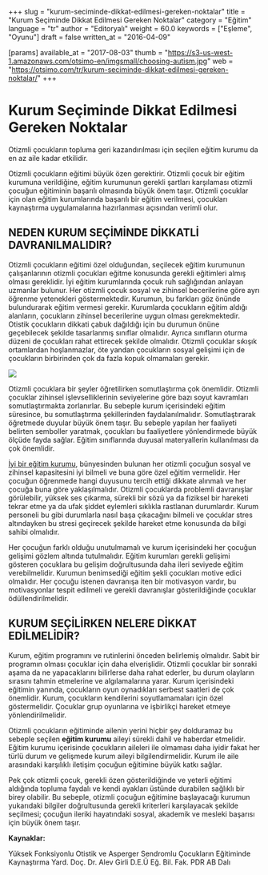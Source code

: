 +++
slug = "kurum-seciminde-dikkat-edilmesi-gereken-noktalar"
title = "Kurum Seçiminde Dikkat Edilmesi Gereken Noktalar"
category = "Eğitim"
language = "tr"
author = "Editoryalı"
weight = 60.0
keywords = ["Eşleme", "Oyunu"]
draft = false
written_at = "2016-04-09"

[params]
available_at = "2017-08-03"
thumb = "https://s3-us-west-1.amazonaws.com/otsimo-en/imgsmall/choosing-autism.jpg"
web = "https://otsimo.com/tr/kurum-seciminde-dikkat-edilmesi-gereken-noktalar/"
+++



# Kurum Seçiminde Dikkat Edilmesi Gereken Noktalar

Otizmli çocukların topluma geri kazandırılması için seçilen eğitim kurumu da en az aile kadar etkilidir.

Otizmli çocukların eğitimi büyük özen gerektirir. Otizmli çocuk bir eğitim kurumuna verildiğine, eğitim kurumunun gerekli şartları karşılaması otizmli çocuğun eğitiminin başarılı olmasında büyük önem taşır. Otizmli çocuklar için olan eğitim kurumlarında başarılı bir eğitim verilmesi, çocukları kaynaştırma uygulamalarına hazırlanması açısından verimli olur.

## NEDEN KURUM SEÇİMİNDE DİKKATLİ DAVRANILMALIDIR?

Otizmli çocukların eğitimi özel olduğundan, seçilecek eğitim kurumunun çalışanlarının otizmli çocukları eğitme konusunda gerekli eğitimleri almış olması gereklidir. İyi eğitim kurumlarında çocuk ruh sağlığından anlayan uzmanlar bulunur. Her otizmli çocuk sosyal ve zihinsel becerilerine göre ayrı öğrenme yetenekleri göstermektedir. Kurumun, bu farkları göz önünde bulundurarak eğitim vermesi gerekir. Kurumlarda çocukların eğitim aldığı alanların, çocukların zihinsel becerilerine uygun olması gerekmektedir. Otistik çocukların dikkati çabuk dağıldığı için bu durumun önüne geçebilecek şekilde tasarlanmış sınıflar olmalıdır. Ayrıca sınıfların oturma düzeni de çocukları rahat ettirecek şekilde olmalıdır. Otizmli çocuklar sıkışık ortamlardan hoşlanmazlar, öte yandan çocukların sosyal gelişimi için de çocukların birbirinden çok da fazla kopuk olmamaları gerekir.

![](https://s3-us-west-1.amazonaws.com/otsimo-en/imgsmall/blog_ici/draw.jpg)

Otizmli çocuklara bir şeyler öğretilirken somutlaştırma çok önemlidir. Otizmli çocuklar zihinsel işlevselliklerinin seviyelerine göre bazı soyut kavramları somutlaştırmakta zorlanırlar. Bu sebeple kurum içerisindeki eğitim süresince, bu somutlaştırma şekillerinden faydalanılmalıdır. Somutlaştırarak öğretmede duyular büyük önem taşır. Bu sebeple yapılan her faaliyeti belirten semboller yaratmak, çocukları bu faaliyetlere yönlendirmede büyük ölçüde fayda sağlar. Eğitim sınıflarında duyusal materyallerin kullanılması da çok önemlidir.

[İyi bir eğitim kurumu](/ulkemizde-otizm-egitimi-ve-kaynastirma-calismalari/), bünyesinden bulunan her otizmli çocuğun sosyal ve zihinsel kapasitesini iyi bilmeli ve buna göre özel eğitim vermelidir. Her çocuğun öğrenmede hangi duyusunu tercih ettiği dikkate alınmalı ve her çocuğa buna göre yaklaşılmalıdır. Otizmli çocuklarda problemli davranışlar görülebilir, yüksek ses çıkarma, sürekli bir sözü ya da fiziksel bir hareketi tekrar etme ya da ufak şiddet eylemleri sıklıkla rastlanan durumlardır. Kurum personeli bu gibi durumlarla nasıl başa çıkacağını bilmeli ve çocuklar stres altındayken bu stresi geçirecek şekilde hareket etme konusunda da bilgi sahibi olmalıdır.

Her çocuğun farklı olduğu unutulmamalı ve kurum içerisindeki her çocuğun gelişimi gözlem altında tutulmalıdır. Eğitim kurumları gerekli gelişimi gösteren çocuklara bu gelişim doğrultusunda daha ileri seviyede eğitim verebilmelidir. Kurumun benimsediği eğitim şekli çocukları motive edici olmalıdır. Her çocuğu istenen davranışa iten bir motivasyon vardır, bu motivasyonlar tespit edilmeli ve gerekli davranışlar gösterildiğinde çocuklar ödüllendirilmelidir.

## KURUM SEÇİLİRKEN NELERE DİKKAT EDİLMELİDİR?

Kurum, eğitim programını ve rutinlerini önceden belirlemiş olmalıdır. Sabit bir programın olması çocuklar için daha elverişlidir. Otizmli çocuklar bir sonraki aşama da ne yapacaklarını bilirlerse daha rahat ederler, bu durum olayların sırasını tahmin etmelerine ve algılamalarına yarar. Kurum içerisindeki eğitimin yanında, çocukların oyun oynadıkları serbest saatleri de çok önemlidir. Kurum, çocukların kendilerini soyutlamamaları için özel göstermelidir. Çocuklar grup oyunlarına ve işbirlikçi hareket etmeye yönlendirilmelidir.

Otizmli çocukların eğitiminde ailenin yerini hiçbir şey dolduramaz bu sebeple seçilen **eğitim kurumu** aileyi sürekli dahil ve haberdar etmelidir. Eğitim kurumu içerisinde çocukların aileleri ile olmaması daha iyidir fakat her türlü durum ve gelişmede kurum aileyi bilgilendirmelidir. Kurum ile aile arasındaki karşılıklı iletişim çocuğun eğitimine büyük katkı sağlar.

Pek çok otizmli çocuk, gerekli özen gösterildiğinde ve yeterli eğitimi aldığında topluma faydalı ve kendi ayakları üstünde durabilen sağlıklı bir birey olabilir. Bu sebeple, otizmli çocuğun eğitimine başlayacağı kurumun yukarıdaki bilgiler doğrultusunda gerekli kriterleri karşılayacak şekilde seçilmesi; çocuğun ileriki hayatındaki sosyal, akademik ve mesleki başarısı için büyük önem taşır.

**Kaynaklar:**

Yüksek Fonksiyonlu Otistik ve Asperger Sendromlu Çocukların Eğitiminde Kaynaştırma Yard. Doç. Dr. Alev Girli D.E.Ü Eğ. Bil. Fak. PDR AB Dalı
